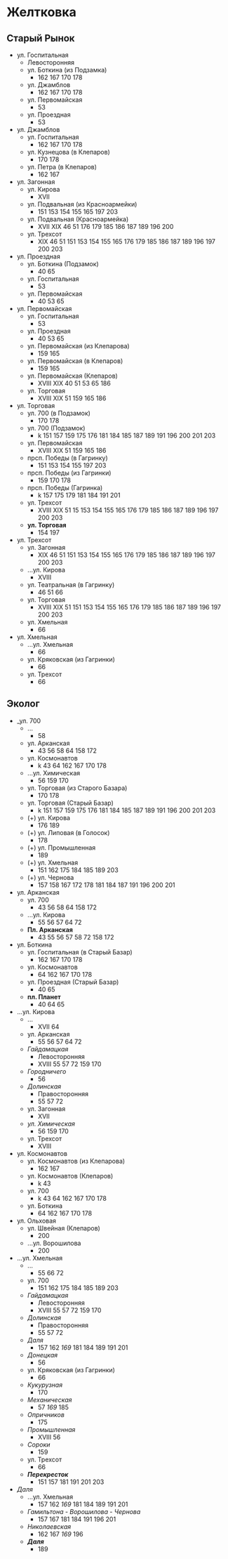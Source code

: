 # Желтковка

## Старый Рынок

* ул. Госпитальная
  * Левосторонняя
  * ул. Боткина (из Подзамка)
    * 162 167 170 178
  * ул. Джамблов
    * 162 167 170 178
  * ул. Первомайская
    * 53
  * ул. Проездная
    * 53
* ул. Джамблов
  * ул. Госпитальная
    * 162 167 170 178
  * ул. Кузнецова (в Клепаров)
    * 170 178
  * ул. Петра (в Клепаров)
    * 162 167
* ул. Загонная
  * ул. Кирова
    * XVII
  * ул. Подвальная (из Красноармейки)
    * 151 153 154 155 165 197 203
  * ул. Подвальная (Красноармейка)
    * XVII    XIX 46  51  176 179 185 186 187 189 196 200
  * ул. Трехсот
    * XIX 46  51  151 153 154 155 165 176 179 185 186 187 189 196 197 200 203
* ул. Проездная
  * ул. Боткина (Подзамок)
    * 40  65
  * ул. Госпитальная
    * 53
  * ул. Первомайская
    * 40  53  65
* ул. Первомайская
  * ул. Госпитальная
    * 53
  * ул. Проездная
    * 40  53  65
  * ул. Первомайская (из Клепарова)
    * 159 165
  * ул. Первомайская (в Клепаров)
    * 159 165
  * ул. Первомайская (Клепаров)
    * XVIII   XIX 40  51  53  65  186
  * ул. Торговая
    * XVIII   XIX 51  159 165 186
* ул. Торговая
  * ул. 700 (в Подзамок)
    * 170 178
  * ул. 700 (Подзамок)
    * k   151 157 159 175 176 181 184 185 187 189 191 196 200 201 203
  * ул. Первомайская
    * XVIII   XIX 51  159 165 186
  * прсп. Победы (в Гагринку)
    * 151 153 154 155 197 203
  * прсп. Победы (из Гагринки)
    * 159 170 178
  * прсп. Победы (Гагринка)
    * k   157 175 179 181 184 191 201
  * ул. Трехсот
    * XVIII   XIX 51  15  153 154 155 165 176 179 185 186 187 189 196 197 200 203
  * **ул. Торговая**
    * 154 197
* ул. Трехсот
  * ул. Загонная
    * XIX 46  51  151 153 154 155 165 176 179 185 186 187 189 196 197 200 203
  * ...ул. Кирова
    * XVIII
  * ул. Театральная (в Гагринку)
    * 46  51  66
  * ул. Торговая
    * XVIII   XIX 51  151 153 154 155 165 176 179 185 186 187 189 196 197 200 203
  * ул. Хмельная
    * 66
* ул. Хмельная
  * ...ул. Хмельная
    * 66
  * ул. Кряковская (из Гагринки)
    * 66
  * ул. Трехсот
    * 66

## Эколог

* _ул. 700
  * ...
    * 58
  * ул. Арканская
    * 43  56  58  64  158 172
  * ул. Космонавтов
    * k   43  64  162 167 170 178
  * ...ул. Химическая
    * 56  159 170
  * ул. Торговая (из Старого Базара)
    * 170 178
  * ул. Торговая (Старый Базар)
    * k   151 157 159 175 176 181 184 185 187 189 191 196 200 201 203
  * (+) ул. Кирова
    * 176 189
  * (+) ул. Липовая (в Голосок)
    * 178
  * (+) ул. Промышленная
    * 189
  * (+) ул. Хмельная
    * 151 162 175 184 185 189 203
  * (+) ул. Чернова
    * 157 158 167 172 178 181 184 187 191 196 200 201
* ул. Арканская
  * ул. 700
    * 43  56  58  64  158 172
  * ...ул. Кирова
    * 55  56  57  64  72
  * **Пл. Арканская**
    * 43  55  56  57  58  72  158 172
* ул. Боткина
  * ул. Госпитальная (в Старый Базар)
    * 162 167 170 178
  * ул. Космонавтов
    * 64  162 167 170 178
  * ул. Проездная (Старый Базар)
    * 40  65
  * **пл. Планет**
    * 40  64  65
* ...ул. Кирова
  * ...
    * XVII    64
  * ул. Арканская
    * 55  56  57  64  72
  * *Гайдамацкая*
    * Левосторонняя
    * XVIII   55  57  72  159 170
  * *Городничего*
    * 56
  * *Долинская*
    * Правосторонняя
    * 55  57  72
  * ул. Загонная
    * XVII
  * *ул. Химическая*
    * 56  159 170
  * ул. Трехсот
    * XVIII
* ул. Космонавтов
  * ул. Космонавтов (из Клепарова)
    * 162 167
  * ул. Космонавтов (Клепаров)
    * k   43
  * ул. 700
    * k   43  64  162 167 170 178
  * ул. Боткина
    * 64  162 167 170 178
* ул. Ольховая
  * ул. Швейная (Клепаров)
    * 200
  * ...ул. Ворошилова
    * 200
* ...ул. Хмельная
  * ...
    * 55  66  72
  * ул. 700
    * 151 162 175 184 185 189 203
  * *Гайдамацкая*
    * Левосторонняя
    * XVIII   55  57  72  159 170
  * *Долинская*
    * Правосторонняя
    * 55  57  72
  * *Даля*
    * 157 162 _169_   181 184 189 191 201
  * *Донецкая*
    * 56
  * ул. Кряковская (из Гагринки)
    * 66
  * *Кукурузная*
    * 170
  * *Механическая*
    * 57  _169_   185
  * *Опричников*
    * 175
  * *Промышленная*
    * XVIII   56
  * *Сороки*
    * 159
  * ул. Трехсот
    * 66
  * ***Перекресток***
    * 151 157 181 191 201 203
* *Даля*
  * ...ул. Хмельная
    * 157 162 _169_   181 184 189 191 201
  * *Гамильтона* - *Ворошилова* - *Чернова*
    * 157 167 181 184 191 196 201
  * *Николаевская*
    * 162 167 _169_   196
  * ***Даля***
    * 189
